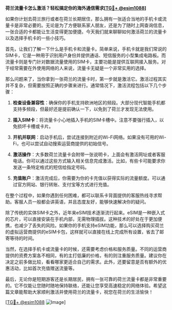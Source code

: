 **荷兰流量卡怎么激活？轻松搞定你的海外通信需求[[TG💪+ @esim1088](https://t.me/s/esim1088)]**

如果你计划去荷兰旅行或者在荷兰长期居住，那么拥有一张适合当地的手机卡或流量卡是非常必要的。无论是为了方便联系家人朋友，还是为了随时上网查询信息，一张合适的卡都能让生活变得更加便捷。今天我们就来聊聊如何激活荷兰的流量卡以及选择手机卡的一些小技巧。

首先，让我们了解一下什么是手机卡和流量卡。简单来说，手机卡就是我们常说的SIM卡，它是一种用于识别用户身份并提供通话、短信服务的小型集成电路板。而流量卡则是专门针对数据流量使用的SIM卡，主要功能是提供互联网接入服务。对于经常需要在外使用网络的人来说，流量卡无疑是一个非常实用的选择。

那么问题来了，当你拿到一张荷兰的流量卡时，第一步就是激活它。激活过程其实并不复杂，但需要按照正确的步骤来进行。通常情况下，激活流程包括以下几个步骤：

1. **检查设备兼容性**：确保你的手机支持欧洲地区的频段。大部分现代智能手机都支持多频段，但最好还是提前确认一下，以免到了荷兰才发现无法使用。

2. **插入SIM卡**：将流量卡小心地插入手机的SIM卡槽中。注意不要强行插入，以免损坏卡槽或卡片。

3. **开机并联网**：启动手机后，尝试连接到附近的Wi-Fi网络。如果没有可用的Wi-Fi，也可以尝试自动搜索运营商提供的初始信号。

4. **激活操作**：大多数荷兰流量卡会附带一张说明卡，上面会有激活网址或者客服电话。你可以通过这些方式输入相关信息完成激活。比如，有些卡可能要求你发送一条特定格式的短信给指定号码。

5. **充值账户**：激活完成后，你需要为你的卡充值以获得实际的流量额度。可以通过官方网站、银行转账、支付宝等方式进行充值。

在整个过程中，如果你遇到任何困难，都可以联系卡背面提供的客服热线寻求帮助。客服人员一般都会讲英语，并且态度友好，能够快速解决你的疑问。

除了传统的实体SIM卡之外，近年来eSIM技术逐渐流行起来。eSIM是一种嵌入式的芯片，可以直接安装在手机内部，无需物理插拔。这种技术的好处在于更加便携，也减少了丢失的风险。如果你的手机支持eSIM功能，那么可以选择购买荷兰的虚拟运营商提供的eSIM卡包，这样就可以直接在线上完成所有设置，省去了邮寄等待的时间。

当然，在选择手机卡或流量卡的时候，还需要考虑价格和服务质量。不同的运营商提供的资费方案各不相同，有的主打低廉的价格，有的则注重服务质量。建议你在决定之前多做比较，看看哪家更适合自己的需求。此外，还要留意是否有额外的优惠活动，比如首次充值赠送流量等。

最后，无论你是短期游客还是长期居民，拥有一张可靠的荷兰流量卡都是非常重要的。它不仅能让您随时随地保持联络，还能让您享受高速稳定的网络体验。希望这篇文章能帮助大家顺利激活并使用荷兰的流量卡，祝您在荷兰的生活愉快！

[[TG💪+ @esim1088](https://t.me/s/esim1088) ![Image](https://i.postimg.cc/4NQfJmqS/Snipaste-2025-05-13-00-14-12.png)]
